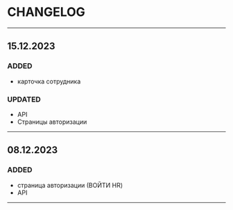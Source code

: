 # CHANGELOG

---

## 15.12.2023

### ADDED

- карточка сотрудника

### UPDATED

- API
- Страницы авторизации

---

## 08.12.2023

### ADDED

- страница авторизации (ВОЙТИ HR)
- API

---
